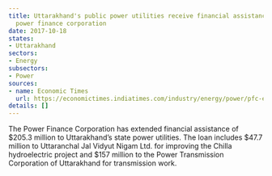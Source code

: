 ```yaml
---
title: Uttarakhand's public power utilities receive financial assistance from the
  power finance corporation
date: 2017-10-18
states:
- Uttarakhand
sectors:
- Energy
subsectors:
- Power
sources:
- name: Economic Times
  url: https://economictimes.indiatimes.com/industry/energy/power/pfc-extends-rs-1329-crore-loan-to-uttarakhand-utiltiies/articleshow/61020120.cms
details: []
---
```


The Power Finance Corporation has extended financial assistance of $205.3 million to Uttarakhand’s state power utilities. The loan includes $47.7 million to Uttaranchal Jal Vidyut Nigam Ltd. for improving the Chilla hydroelectric project and $157 million to the Power Transmission Corporation of Uttarakhand for transmission work.
